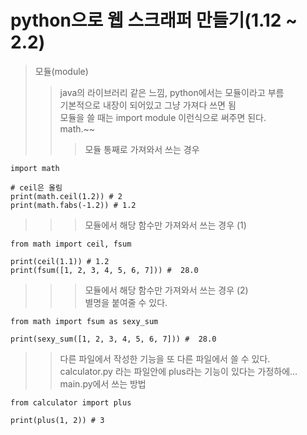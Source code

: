 # python으로 웹 스크래퍼 만들기(1.12 ~ 2.2)

> 모듈(module)
> > java의 라이브러리 같은 느낌, python에서는 모듈이라고 부름    
> > 기본적으로 내장이 되어있고 그냥 가져다 쓰면 됨     
> > 모듈을 쓸 때는 import module 이런식으로 써주면 된다.    
> > math.~~
> > > 모듈 통째로 가져와서 쓰는 경우
```
import math

# ceil은 올림
print(math.ceil(1.2)) # 2
print(math.fabs(-1.2)) # 1.2
```
> > > 모듈에서 해당 함수만 가져와서 쓰는 경우 (1)
```
from math import ceil, fsum

print(ceil(1.1)) # 1.2
print(fsum([1, 2, 3, 4, 5, 6, 7])) #  28.0
```
> > > 모듈에서 해당 함수만 가져와서 쓰는 경우 (2)    
> > > 별명을 붙여줄 수 있다.    
```
from math import fsum as sexy_sum

print(sexy_sum([1, 2, 3, 4, 5, 6, 7])) #  28.0
```
> > 다른 파일에서 작성한 기능을 또 다른 파일에서 쓸 수 있다.    
> > calculator.py 라는 파일안에 plus라는 기능이 있다는 가정하에... main.py에서 쓰는 방법     
```
from calculator import plus

print(plus(1, 2)) # 3
```
